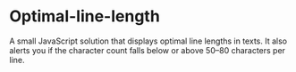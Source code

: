 # Optimal-line-length

A small JavaScript solution that displays optimal line lengths in texts. It also alerts you if the character count falls below or above 50–80 characters per line.
